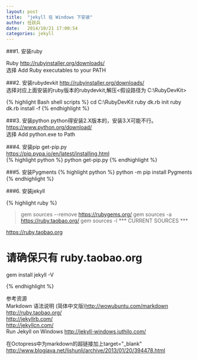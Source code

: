 ```yaml
---
layout: post
title:  "jekyll 在 Windows 下安装"
author:	任跃兵
date:   2014/10/21 17:00:54 
categories: jekyll
---
```



###1. 安装ruby

Ruby <http://rubyinstaller.org/downloads/>  
选择 Add Ruby executables to your PATH


###2. 安装rubydevkit
<http://rubyinstaller.org/downloads/>  
选择对应上面安装的ruby版本的rubydevkit,解压<假设路径为 C:\RubyDevKit>
 
{% highlight Bash shell scripts %}
cd C:\RubyDevKit
ruby dk.rb init
ruby dk.rb install -f
{% endhighlight %}

###3. 安装python
python得安装2.X版本的，安装3.X可能不行。  
<https://www.python.org/download/>  
选择 Add python.exe to Path

###4. 安装pip
get-pip.py  
<https://pip.pypa.io/en/latest/installing.html>  
{% highlight python %}
python get-pip.py
{% endhighlight %}

###5. 安装Pygments
{% highlight python %}
python -m pip install Pygments
{% endhighlight %}

###6. 安装jekyll

{% highlight ruby %}
> gem sources --remove https://rubygems.org/
> gem sources -a https://ruby.taobao.org/
> gem sources -l
*** CURRENT SOURCES ***

https://ruby.taobao.org
# 请确保只有 ruby.taobao.org

gem install jekyll -V

{% endhighlight %}



参考资源  
Markdown 语法说明 (简体中文版)<http://wowubuntu.com/markdown>  
<http://ruby.taobao.org/>  
<http://jekyllrb.com/>  
<http://jekyllcn.com/>  
Run Jekyll on Windows <http://jekyll-windows.juthilo.com/>

在Octopress中为markdown的超链接加上target="_blank" <http://www.blogjava.net/lishunli/archive/2013/01/20/394478.html>
